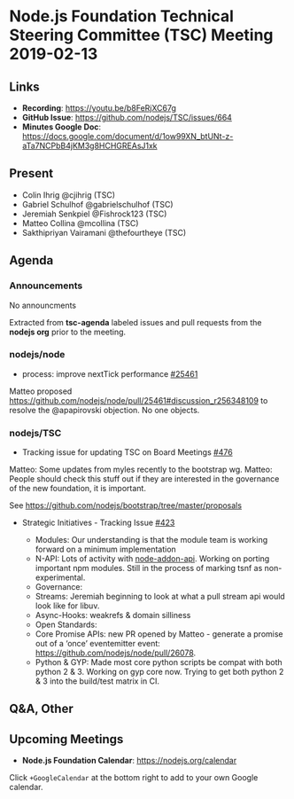 # Node.js Foundation Technical Steering Committee (TSC) Meeting 2019-02-13

## Links

* **Recording**: <https://youtu.be/b8FeRjXC67g>
* **GitHub Issue**: <https://github.com/nodejs/TSC/issues/664>
* **Minutes Google Doc**: <https://docs.google.com/document/d/1ow99XN_btUNt-z-aTa7NCPbB4jKM3g8HCHGREAsJ1xk>

## Present

* Colin Ihrig @cjihrig (TSC)
* Gabriel Schulhof @gabrielschulhof (TSC)
* Jeremiah Senkpiel @Fishrock123 (TSC)
* Matteo Collina @mcollina (TSC)
* Sakthipriyan Vairamani @thefourtheye (TSC)

## Agenda

### Announcements

No announcments

Extracted from **tsc-agenda** labeled issues and pull requests from the **nodejs org** prior to the meeting.

### nodejs/node

* process: improve nextTick performance [#25461](https://github.com/nodejs/node/pull/25461)

Matteo proposed <https://github.com/nodejs/node/pull/25461#discussion_r256348109> to resolve the @apapirovski objection. No one objects.

### nodejs/TSC

* Tracking issue for updating TSC on Board Meetings [#476](https://github.com/nodejs/TSC/issues/476)

Matteo: Some updates from myles recently to the bootstrap wg.
Matteo: People should check this stuff out if they are interested in the governance of the new foundation, it is important.

See <https://github.com/nodejs/bootstrap/tree/master/proposals>

* Strategic Initiatives - Tracking Issue [#423](https://github.com/nodejs/TSC/issues/423)

  * Modules: Our understanding is that the module team is working forward on a minimum implementation
  * N-API: Lots of activity with [node-addon-api](https://www.npmjs.com/package/node-addon-api). Working on porting important npm modules. Still in the process of marking tsnf as non-experimental.
  * Governance:
  * Streams: Jeremiah beginning to look at what a pull stream api would look like for libuv.
  * Async-Hooks: weakrefs & domain silliness
  * Open Standards:
  * Core Promise APIs: new PR opened by Matteo - generate a promise out of a ‘once’ eventemitter event: <https://github.com/nodejs/node/pull/26078>.
  * Python & GYP: Made most core python scripts be compat with both python 2 & 3. Working on gyp core now. Trying to get both python 2 & 3 into the build/test matrix in CI.

## Q\&A, Other

## Upcoming Meetings

* **Node.js Foundation Calendar**: <https://nodejs.org/calendar>

Click `+GoogleCalendar` at the bottom right to add to your own Google calendar.
